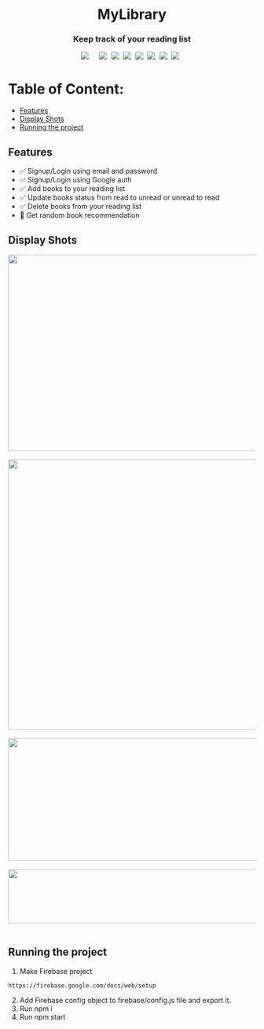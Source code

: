 
<div align="center"><h1>MyLibrary</h1></div>
<div align="center"><h3>Keep track of your reading list</h3></div>




<pre><div align="center"><img style="margin-right: 5px;" src="https://img.shields.io/badge/Python-3-brightgreen"/>  <img src="https://img.shields.io/badge/%20%20Uptime-99%25-orange"/> <img src="https://img.shields.io/badge/%20%20build-passing-green"/> <img src="https://img.shields.io/badge/%20%20contributers-1-informational"/> <img src="https://img.shields.io/badge/maintainability-A-yellow"/> <img src="https://img.shields.io/badge/golang-%20%20%20%20%20%20%20%20%20%20%20%20%20%20%20-blue"/> <img src="https://img.shields.io/badge/node.js-14.15.5-success"/> <img src="https://img.shields.io/badge/Discord.py-%20%20%20%20%20%20%20%20%20%20%20%20-9cf"/> </div></pre> 

# Table of Content:
- [Features](#features)
- [Display Shots](#display-shots)
- [Running the project](#running-the-project)


## Features
- ✅ Signup/Login using email and password
- ✅ Signup/Login using Google auth
- ✅ Add books to your reading list
- ✅ Update books status from read to unread or unread to read
- ✅ Delete books from your reading list
- 🚧 Get random book recommendation



## Display Shots

<div align="center"><img src ="imageOne.png" width="600" height="400"></div><br/>
 <div align="center"> <img src ="imgO.jpg" width="600" height="550"> </div> <br/>  <div align="center">  <img src ="imgThree.jpg" width="600" height="250">   </div><br/> <div align="center">  <img src ="intro.jpg" width="600" height="110"></div> <br/>

## Running the project
1. Make Firebase project
```
https://firebase.google.com/docs/web/setup
```
2. Add Firebase config object to firebase/config.js file and export it. 
3. Run npm i
4. Run npm start










